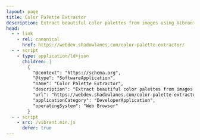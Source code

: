 ```yaml
---
layout: page
title: Color Palette Extractor
description: Extract beautiful color palettes from images using Vibrant.js
head:
  - - link
    - rel: canonical
      href: https://webdev.shadowlanes.com/color-palette-extractor/
  - - script
    - type: application/ld+json
      children: |
        {
          "@context": "https://schema.org",
          "@type": "SoftwareApplication",
          "name": "Color Palette Extractor",
          "description": "Extract beautiful color palettes from images using Vibrant.js",
          "url": "https://webdev.shadowlanes.com/color-palette-extractor/",
          "applicationCategory": "DeveloperApplication",
          "operatingSystem": "Web Browser"
        }
  - - script
    - src: /vibrant.min.js
      defer: true
---
```


<script setup>
import ColorPaletteExtractor from './ColorPaletteExtractor.vue'
</script>

<ColorPaletteExtractor />
